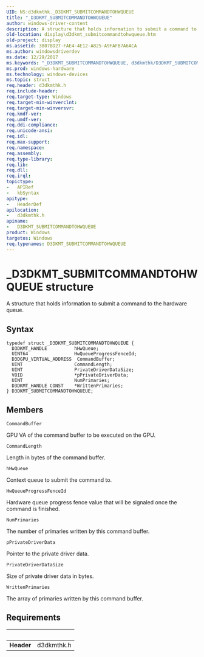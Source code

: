 ```yaml
---
UID: NS:d3dkmthk._D3DKMT_SUBMITCOMMANDTOHWQUEUE
title: "_D3DKMT_SUBMITCOMMANDTOHWQUEUE"
author: windows-driver-content
description: A structure that holds information to submit a command to the hardware queue.
old-location: display\d3dkmt_submitcommandtohwqueue.htm
old-project: display
ms.assetid: 3807BD27-FAE4-4E12-A825-A9FAFB7A6ACA
ms.author: windowsdriverdev
ms.date: 12/29/2017
ms.keywords: "_D3DKMT_SUBMITCOMMANDTOHWQUEUE, d3dkmthk/D3DKMT_SUBMITCOMMANDTOHWQUEUE, D3DKMT_SUBMITCOMMANDTOHWQUEUE, D3DKMT_SUBMITCOMMANDTOHWQUEUE structure [Display Devices], display.d3dkmt_submitcommandtohwqueue"
ms.prod: windows-hardware
ms.technology: windows-devices
ms.topic: struct
req.header: d3dkmthk.h
req.include-header: 
req.target-type: Windows
req.target-min-winverclnt: 
req.target-min-winversvr: 
req.kmdf-ver: 
req.umdf-ver: 
req.ddi-compliance: 
req.unicode-ansi: 
req.idl: 
req.max-support: 
req.namespace: 
req.assembly: 
req.type-library: 
req.lib: 
req.dll: 
req.irql: 
topictype:
-	APIRef
-	kbSyntax
apitype:
-	HeaderDef
apilocation:
-	d3dkmthk.h
apiname:
-	D3DKMT_SUBMITCOMMANDTOHWQUEUE
product: Windows
targetos: Windows
req.typenames: D3DKMT_SUBMITCOMMANDTOHWQUEUE
---
```


# _D3DKMT_SUBMITCOMMANDTOHWQUEUE structure
A structure that holds information to submit a command to the hardware queue.

## Syntax
````
typedef struct _D3DKMT_SUBMITCOMMANDTOHWQUEUE {
  D3DKMT_HANDLE          hHwQueue;
  UINT64                 HwQueueProgressFenceId;
  D3DGPU_VIRTUAL_ADDRESS  CommandBuffer;
  UINT                   CommandLength;
  UINT                   PrivateDriverDataSize;
  VOID                   *pPrivateDriverData;
  UINT                   NumPrimaries;
  D3DKMT_HANDLE CONST    *WrittenPrimaries;
} D3DKMT_SUBMITCOMMANDTOHWQUEUE;
````

## Members


`CommandBuffer`

GPU VA of the command buffer to be executed on the GPU.

`CommandLength`

Length in bytes of the command buffer.

`hHwQueue`

Context queue to submit the command to.

`HwQueueProgressFenceId`

Hardware queue progress fence value that will be signaled once the command is finished.

`NumPrimaries`

The number of primaries written by this command buffer.

`pPrivateDriverData`

Pointer to the private driver data.

`PrivateDriverDataSize`

Size of private driver data in bytes.

`WrittenPrimaries`

The array of primaries written by this command buffer.


## Requirements
| &nbsp; | &nbsp; |
| ---- |:---- |
| **Header** | d3dkmthk.h |